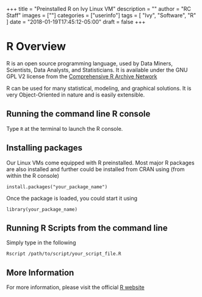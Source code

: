 +++
title = "Preinstalled R on Ivy Linux VM"
description = ""
author = "RC Staff"
images = [""]
categories = ["userinfo"]
tags = [
    "Ivy", 
    "Software",
    "R"
]
date = "2018-01-19T17:45:12-05:00"
draft = false
+++

# R Overview

R is an open source programming language, used by Data Miners, Scientists, Data Analysts, 
and Statisticians. It is available under the GNU GPL V2 license from the [Comprehensive R 
Archive Network](https://www.r-project.org/)

R can be used for many statistical, modeling, and graphical solutions. It is very Object-Oriented in nature and is 
easily extensible. 

## Running the command line R console

Type ```R``` at the terminal to launch the R console. 

## Installing packages

Our Linux VMs come equipped with R preinstalled. Most major R packages are also installed
and further could be installed from CRAN using (from within the R console)

	
	install.packages("your_package_name")
	

Once the package is loaded, you could start it using

	
	library(your_package_name)
	

## Running R Scripts from the command line 

Simply type in the following 

	
	Rscript /path/to/script/your_script_file.R
	
## More Information

For more information, please visit the official [R website](https://www.r-project.org/)


